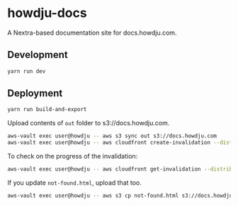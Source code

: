 # howdju-docs

A Nextra-based documentation site for docs.howdju.com.

## Development

```sh
yarn run dev
```

## Deployment

```sh
yarn run build-and-export
```

Upload contents of `out` folder to s3://docs.howdju.com.

```sh
aws-vault exec user@howdju -- aws s3 sync out s3://docs.howdju.com
aws-vault exec user@howdju -- aws cloudfront create-invalidation --distribution-id ECBMF327IDKRF --paths '/*'
```

To check on the progress of the invalidation:

```sh
aws-vault exec user@howdju -- aws cloudfront get-invalidation --distribution-id ECBMF327IDKRF --id ICND34MNYTU8KAQQDWXNSXIS95
```

If you update `not-found.html`, upload that too.

```sh
aws-vault exec user@howdju -- aws s3 cp not-found.html s3://docs.howdju.com
```
